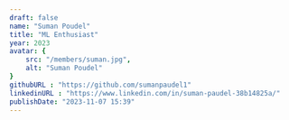 ```yaml
---
draft: false
name: "Suman Poudel"
title: "ML Enthusiast"
year: 2023
avatar: {
    src: "/members/suman.jpg",
    alt: "Suman Poudel"
}
githubURL : "https://github.com/sumanpaudel1"
linkedinURL : "https://www.linkedin.com/in/suman-paudel-38b14825a/"
publishDate: "2023-11-07 15:39"
---
```

